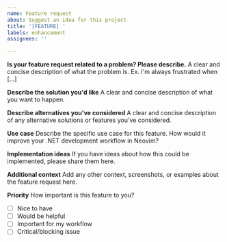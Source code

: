 ```yaml
---
name: Feature request
about: Suggest an idea for this project
title: '[FEATURE] '
labels: enhancement
assignees: ''

---
```


**Is your feature request related to a problem? Please describe.**
A clear and concise description of what the problem is. Ex. I'm always frustrated when [...]

**Describe the solution you'd like**
A clear and concise description of what you want to happen.

**Describe alternatives you've considered**
A clear and concise description of any alternative solutions or features you've considered.

**Use case**
Describe the specific use case for this feature. How would it improve your .NET development workflow in Neovim?

**Implementation ideas**
If you have ideas about how this could be implemented, please share them here.

**Additional context**
Add any other context, screenshots, or examples about the feature request here.

**Priority**
How important is this feature to you?
- [ ] Nice to have
- [ ] Would be helpful
- [ ] Important for my workflow
- [ ] Critical/blocking issue
